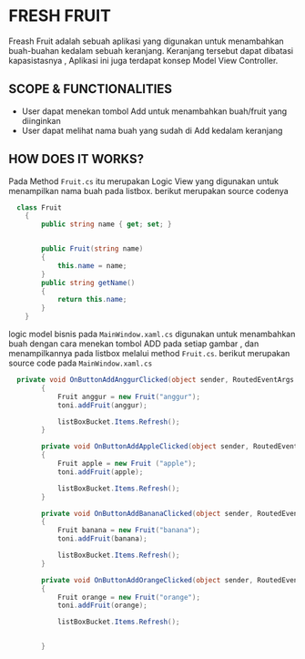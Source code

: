 # FRESH FRUIT
Freash Fruit adalah sebuah aplikasi yang digunakan untuk menambahkan buah-buahan kedalam sebuah keranjang. Keranjang tersebut dapat dibatasi kapasistasnya , 
Aplikasi ini juga terdapat konsep Model View Controller.

## SCOPE & FUNCTIONALITIES
- User dapat menekan tombol Add untuk menambahkan buah/fruit yang diinginkan
- User dapat melihat  nama buah yang sudah di Add kedalam keranjang 


## HOW DOES IT WORKS?
Pada Method `Fruit.cs` itu merupakan Logic View yang digunakan untuk menampilkan nama buah pada listbox. berikut merupakan source codenya
``` csharp
  class Fruit
    {
        public string name { get; set; }


        public Fruit(string name)
        {
            this.name = name;
        }
        public string getName()
        {
            return this.name;
        }
    }
``` 
logic model bisnis pada `MainWindow.xaml.cs` digunakan untuk menambahkan buah dengan cara menekan tombol ADD pada setiap gambar , dan menampilkannya pada listbox melalui method `Fruit.cs`.
berikut merupakan source code pada `MainWindow.xaml.cs`
``` csharp
  private void OnButtonAddAnggurClicked(object sender, RoutedEventArgs e)
        {
            Fruit anggur = new Fruit("anggur");
            toni.addFruit(anggur);

            listBoxBucket.Items.Refresh();
        }

        private void OnButtonAddAppleClicked(object sender, RoutedEventArgs e)
        {
            Fruit apple = new Fruit ("apple");
            toni.addFruit(apple);

            listBoxBucket.Items.Refresh();
        }

        private void OnButtonAddBananaClicked(object sender, RoutedEventArgs e)
        {
            Fruit banana = new Fruit("banana");
            toni.addFruit(banana);

            listBoxBucket.Items.Refresh();
        }

        private void OnButtonAddOrangeClicked(object sender, RoutedEventArgs e)
        {
            Fruit orange = new Fruit("orange");
            toni.addFruit(orange);

            listBoxBucket.Items.Refresh();


        }
```
